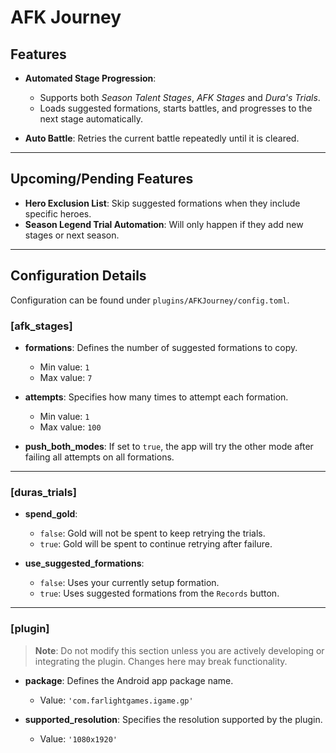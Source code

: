 # AFK Journey

## Features
- **Automated Stage Progression**: 
  - Supports both *Season Talent Stages*, *AFK Stages* and *Dura's Trials*.
  - Loads suggested formations, starts battles, and progresses to the next stage automatically.

- **Auto Battle**: Retries the current battle repeatedly until it is cleared.

---

## Upcoming/Pending Features
- **Hero Exclusion List**: Skip suggested formations when they include specific heroes.
- **Season Legend Trial Automation**: Will only happen if they add new stages or next season.

---

## Configuration Details

Configuration can be found under `plugins/AFKJourney/config.toml`.

### [afk_stages]

- **formations**: Defines the number of suggested formations to copy.
  - Min value: `1`
  - Max value: `7`

- **attempts**: Specifies how many times to attempt each formation.
  - Min value: `1`
  - Max value: `100`

- **push_both_modes**: If set to `true`, the app will try the other mode after failing all attempts on all formations.

---

### [duras_trials]

- **spend_gold**: 
  - `false`: Gold will not be spent to keep retrying the trials.
  - `true`: Gold will be spent to continue retrying after failure.

- **use_suggested_formations**: 
  - `false`: Uses your currently setup formation.
  - `true`: Uses suggested formations from the `Records` button.

---

### [plugin]

> **Note**: Do not modify this section unless you are actively developing or integrating the plugin. Changes here may break functionality.

- **package**: Defines the Android app package name.
  - Value: `'com.farlightgames.igame.gp'`

- **supported_resolution**: Specifies the resolution supported by the plugin.
  - Value: `'1080x1920'`

